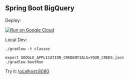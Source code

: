 Spring Boot BigQuery
--------------------

Deploy:

[![Run on Google Cloud](https://deploy.cloud.run/button.svg)](https://deploy.cloud.run)

Local Dev:
```
./gradlew -t classes

export GOOGLE_APPLICATION_CREDENTIALS=YOUR_CREDS.json
./gradlew bootRun
```

Try it: [localhost:8080](http://localhost:8080)


